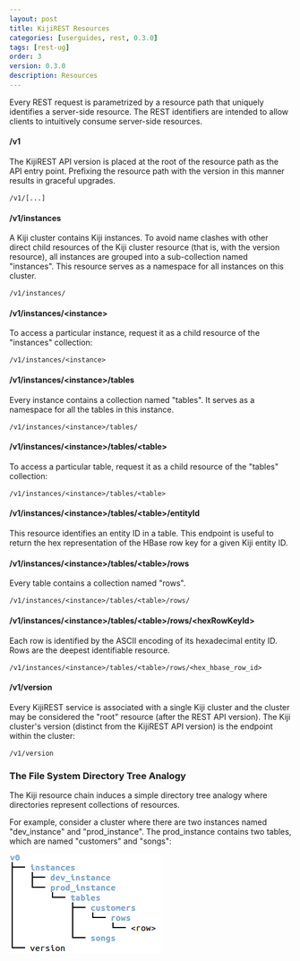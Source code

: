```yaml
---
layout: post
title: KijiREST Resources
categories: [userguides, rest, 0.3.0]
tags: [rest-ug]
order: 3
version: 0.3.0
description: Resources
---
```


Every REST request is parametrized by a resource path that uniquely identifies a server-side resource.
The REST identifiers are intended to allow clients to intuitively consume server-side resources.

#### /v1

The KijiREST API version is placed at the root of the resource path as the API entry point.
Prefixing the resource path with the version in this manner results in graceful upgrades.

    /v1/[...]

#### /v1/instances

A Kiji cluster contains Kiji instances. To avoid name clashes with other direct child
resources of the Kiji cluster resource (that is, with the version resource), all instances
are grouped into a sub-collection named "instances". This resource serves as a namespace for
all instances on this cluster.

    /v1/instances/

#### /v1/instances/&lt;instance&gt;

To access a particular instance, request it as a child resource of the "instances" collection:

    /v1/instances/<instance>

#### /v1/instances/&lt;instance&gt;/tables

Every instance contains a collection named "tables". It serves as a namespace for all the tables in this instance.

    /v1/instances/<instance>/tables/

#### /v1/instances/&lt;instance&gt;/tables/&lt;table&gt;

To access a particular table, request it as a child resource of the "tables" collection:

    /v1/instances/<instance>/tables/<table>

#### /v1/instances/&lt;instance&gt;/tables/&lt;table&gt;/entityId

This resource identifies an entity ID in a table. This endpoint is useful to return the hex
representation of the HBase row key for a given Kiji entity ID.

#### /v1/instances/&lt;instance&gt;/tables/&lt;table&gt;/rows

Every table contains a collection named "rows".

    /v1/instances/<instance>/tables/<table>/rows/

#### /v1/instances/&lt;instance&gt;/tables/&lt;table&gt;/rows/&lt;hexRowKeyId&gt;

Each row is identified by the ASCII encoding of its hexadecimal entity ID. Rows are the
deepest identifiable resource.

    /v1/instances/<instance>/tables/<table>/rows/<hex_hbase_row_id>

#### /v1/version

Every KijiREST service is associated with a single Kiji cluster and the cluster may be
considered the "root" resource (after the REST API version). The Kiji cluster's version
(distinct from the KijiREST API version) is the endpoint within the cluster:

    /v1/version

### The File System Directory Tree Analogy

The Kiji resource chain induces a simple directory tree analogy where directories represent
collections of resources.

For example, consider a cluster where there are two instances named "dev_instance" and
"prod_instance". The prod_instance contains two tables, which are named "customers" and
"songs":

![REST Resources analogous to Directory Tree][kiji-rest-hierarchy]

[kiji-rest-hierarchy]: ../../../../assets/images/kiji-rest-hierarchy.png


